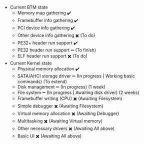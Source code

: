 - Current BTM state
  - Memory map gathering        :heavy_check_mark:
  - Framebuffer info gathering  :heavy_check_mark:
  - PCI device info gathering   :heavy_check_mark:
  - Other device info gathering :heavy_multiplication_x: (To do)
  - PE32+ header run support    :heavy_check_mark:
  - PE32 header run support     :heavy_minus_sign:       (To finish)
  - ELF header run support      :heavy_multiplication_x: (To do)
- Current Kernel state
  - Physical memory allocation  :heavy_check_mark:
  - SATA/AHCI storage driver    :heavy_minus_sign:       (In progress | Working basic commands) (To extend)
  - Disk management             :heavy_minus_sign:       (In progress) (1 week)
  - File system                 :heavy_minus_sign:       (In progress | Awaiting disk driver) (2 weeks)
  - Framebuffer writing (CPU)   :heavy_multiplication_x: (Awaiting Filesystem)
  - Simple debugger             :heavy_multiplication_x: (Awaiting Filesystem)
  - Virtual memory allocation   :heavy_multiplication_x: (Awaiting Debugger)
  - Multitasking                :heavy_multiplication_x: (Awaiting Virtual memory)
  - Other necessary drivers     :heavy_multiplication_x: (Awaiting All above)
  - Basic UI                    :heavy_multiplication_x: (Awaiting All above)
